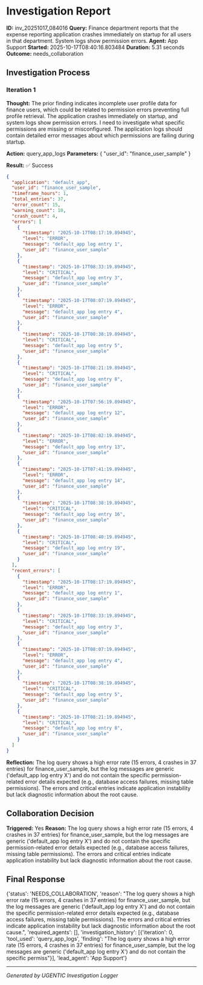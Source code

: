 # Investigation Report

**ID:** inv_20251017_084016
**Query:** Finance department reports that the expense reporting application crashes immediately on startup for all users in that department. System logs show permission errors.
**Agent:** App Support
**Started:** 2025-10-17T08:40:16.803484
**Duration:** 5.31 seconds
**Outcome:** needs_collaboration

## Investigation Process

### Iteration 1

**Thought:** The prior finding indicates incomplete user profile data for finance users, which could be related to permission errors preventing full profile retrieval. The application crashes immediately on startup, and system logs show permission errors. I need to investigate what specific permissions are missing or misconfigured. The application logs should contain detailed error messages about which permissions are failing during startup.

**Action:** query_app_logs
**Parameters:** {
  "user_id": "finance_user_sample"
}

**Result:** ✅ Success
```json
{
  "application": "default_app",
  "user_id": "finance_user_sample",
  "timeframe_hours": 1,
  "total_entries": 37,
  "error_count": 15,
  "warning_count": 10,
  "crash_count": 4,
  "errors": [
    {
      "timestamp": "2025-10-17T08:17:19.894945",
      "level": "ERROR",
      "message": "default_app log entry 1",
      "user_id": "finance_user_sample"
    },
    {
      "timestamp": "2025-10-17T08:33:19.894945",
      "level": "CRITICAL",
      "message": "default_app log entry 3",
      "user_id": "finance_user_sample"
    },
    {
      "timestamp": "2025-10-17T08:07:19.894945",
      "level": "ERROR",
      "message": "default_app log entry 4",
      "user_id": "finance_user_sample"
    },
    {
      "timestamp": "2025-10-17T08:38:19.894945",
      "level": "CRITICAL",
      "message": "default_app log entry 5",
      "user_id": "finance_user_sample"
    },
    {
      "timestamp": "2025-10-17T08:21:19.894945",
      "level": "CRITICAL",
      "message": "default_app log entry 8",
      "user_id": "finance_user_sample"
    },
    {
      "timestamp": "2025-10-17T07:56:19.894945",
      "level": "ERROR",
      "message": "default_app log entry 12",
      "user_id": "finance_user_sample"
    },
    {
      "timestamp": "2025-10-17T08:02:19.894945",
      "level": "ERROR",
      "message": "default_app log entry 13",
      "user_id": "finance_user_sample"
    },
    {
      "timestamp": "2025-10-17T07:41:19.894945",
      "level": "ERROR",
      "message": "default_app log entry 14",
      "user_id": "finance_user_sample"
    },
    {
      "timestamp": "2025-10-17T08:38:19.894945",
      "level": "CRITICAL",
      "message": "default_app log entry 16",
      "user_id": "finance_user_sample"
    },
    {
      "timestamp": "2025-10-17T08:40:19.894945",
      "level": "CRITICAL",
      "message": "default_app log entry 19",
      "user_id": "finance_user_sample"
    }
  ],
  "recent_errors": [
    {
      "timestamp": "2025-10-17T08:17:19.894945",
      "level": "ERROR",
      "message": "default_app log entry 1",
      "user_id": "finance_user_sample"
    },
    {
      "timestamp": "2025-10-17T08:33:19.894945",
      "level": "CRITICAL",
      "message": "default_app log entry 3",
      "user_id": "finance_user_sample"
    },
    {
      "timestamp": "2025-10-17T08:07:19.894945",
      "level": "ERROR",
      "message": "default_app log entry 4",
      "user_id": "finance_user_sample"
    },
    {
      "timestamp": "2025-10-17T08:38:19.894945",
      "level": "CRITICAL",
      "message": "default_app log entry 5",
      "user_id": "finance_user_sample"
    },
    {
      "timestamp": "2025-10-17T08:21:19.894945",
      "level": "CRITICAL",
      "message": "default_app log entry 8",
      "user_id": "finance_user_sample"
    }
  ]
}
```

**Reflection:** The log query shows a high error rate (15 errors, 4 crashes in 37 entries) for finance_user_sample, but the log messages are generic ('default_app log entry X') and do not contain the specific permission-related error details expected (e.g., database access failures, missing table permissions). The errors and critical entries indicate application instability but lack diagnostic information about the root cause.

## Collaboration Decision

**Triggered:** Yes
**Reason:** The log query shows a high error rate (15 errors, 4 crashes in 37 entries) for finance_user_sample, but the log messages are generic ('default_app log entry X') and do not contain the specific permission-related error details expected (e.g., database access failures, missing table permissions). The errors and critical entries indicate application instability but lack diagnostic information about the root cause.

## Final Response

{'status': 'NEEDS_COLLABORATION', 'reason': "The log query shows a high error rate (15 errors, 4 crashes in 37 entries) for finance_user_sample, but the log messages are generic ('default_app log entry X') and do not contain the specific permission-related error details expected (e.g., database access failures, missing table permissions). The errors and critical entries indicate application instability but lack diagnostic information about the root cause.", 'required_agents': [], 'investigation_history': [{'iteration': 0, 'tool_used': 'query_app_logs', 'finding': "The log query shows a high error rate (15 errors, 4 crashes in 37 entries) for finance_user_sample, but the log messages are generic ('default_app log entry X') and do not contain the specific permiss"}], 'lead_agent': 'App Support'}

---
*Generated by UGENTIC Investigation Logger*
